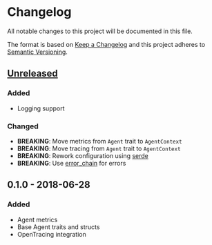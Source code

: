 # Changelog
All notable changes to this project will be documented in this file.

The format is based on [Keep a Changelog](http://keepachangelog.com/en/1.0.0/)
and this project adheres to [Semantic Versioning](http://semver.org/spec/v2.0.0.html).

## [Unreleased]
### Added
- Logging support

### Changed
- **BREAKING**: Move metrics from `Agent` trait to `AgentContext`
- **BREAKING**: Move tracing from `Agent` trait to `AgentContext`
- **BREAKING**: Rework configuration using [serde](https://docs.rs/serde)
- **BREAKING**: Use [error_chain](https://docs.rs/error-chain) for errors

## 0.1.0 - 2018-06-28
### Added
- Agent metrics
- Base Agent traits and structs
- OpenTracing integration


[Unreleased]: https://github.com/replicante-io/agents/compare/v0.1.0...HEAD

